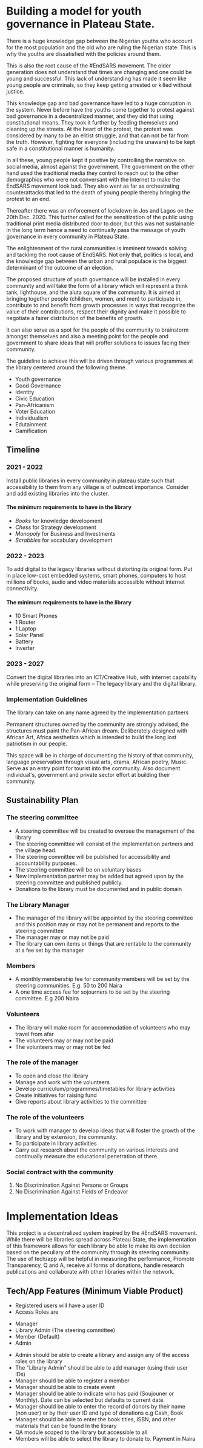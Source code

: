 # Building a model for youth governance in Plateau State.
There is a huge knowledge gap between the Nigerian youths who account for the most population and the old who are ruling the Nigerian state. This is why the youths are dissatisfied with the policies around them. 

This is also the root cause of the #EndSARS movement. The older generation does not understand that times are changing and one could be young and successful. This lack of understanding has made it seem like young people are criminals, so they keep getting arrested or killed without justice.

This knowledge gap and bad governance have led to a huge corruption in the system. Never before have the youths come together to protest against bad governance in a decentralized manner, and they did that using constitutional means. They took it further by feeding themselves and cleaning up the streets. 
At the heart of the protest, the protest was considered by many to be an elitist struggle, and that can not be far from the truth. However, fighting for everyone (including the unaware) to be kept safe in a constitutional manner is humanity. 

In all these, young people kept it positive by controlling the narrative on social media, almost against the government. The government on the other hand used the traditional media they control to reach out to the other demographics who were not conversant with the internet to make the EndSARS movement look bad. They also went as far as orchestrating counterattacks that led to the death of young people thereby bringing the protest to an end.

Thereafter there was an enforcement of lockdown in Jos and Lagos on the 20th Dec. 2020. This further called for the sensitization of the public using traditional print media distributed door to door, but this was not sustainable in the long term hence a need to continually pass the message of youth governance in every community in Plateau State. 

The enlightenment of the rural communities is imminent towards solving and tackling the root cause of EndSARS. Not only that, politics is local, and the knowledge gap between the urban and rural populace is the biggest determinant of the outcome of an election.

The proposed structure of youth governance will be installed in every community and will take the form of a library which will represent a think tank, lighthouse, and the aluta square of the community. It is aimed at bringing together people (children, women, and men) to participate in, contribute to and benefit from growth processes in ways that recognize the value of their contributions, respect their dignity and make it possible to negotiate a fairer distribution of the benefits of growth. 

It can also serve as a spot for the people of the community to brainstorm amongst themselves and also a meeting point for the people and government to share ideas that will proffer solutions to issues facing their community.

The guideline to achieve this will be driven through various programmes at the library centered around the following theme.

- Youth governance
- Good Governance
- Identity
- Civic Education
- Pan-Africanism
- Voter Education
- Individualism
- Edutainment
- Gamification


## Timeline
### 2021 - 2022
Install public libraries in every community in plateau state such that accessibility to them from any village is of outmost importance. Consider and add existing libraries into the cluster.

#### The minimum requirements to have in the library
 - *Books* for knowledge development
 - *Chess* for Strategy development
 - *Monopoly* for Business and Investments
 - *Scrabbles* for vocabulary development

### 2022 - 2023
To add digital to the legacy libraries without distorting its original form. Put in place low-cost embedded systems, smart phones, computers to host millions of books, audio and video materials accessible without internet connectivity.

#### The minimum requirements to have in the library
- 10 Smart Phones
- 1 Router
- 1 Laptop
- Solar Panel
- Battery
- Inverter

### 2023 - 2027
Convert the digital libraries into an ICT/Creative Hub, with internet capability while preserving the original form – The legacy library and the digital library.


### Implementation Guidelines
The library can take on any name agreed by the implementation partners

Permanent structures owned by the community are strongly advised, the structures must paint the Pan-African dream. Deliberately designed with African Art, Africa aesthetics which is intended to build the long lost patriotism in our people.

This space will be in charge of documenting the history of that community, language preservation through visual arts, drama, African poetry, Music. Serve as an entry point for tourist into the community. Also document individual's, government and private sector effort at building their community.

## Sustainability Plan

### The steering committee
- A steering committee will be created to oversee the management of the library
- The steering committee will consist of the implementation partners and the village head.
- The steering committee will be published for accessibility and accountability purposes.
- The steering committee will be on voluntary bases
- New implementation partner may be added but agreed upon by the steering committee and published publicly.
- Donations to the library must be documented and in public domain

### The Library Manager
- The manager of the library will be appointed by the steering committee and this position may or may not be permanent and reports to the steering committee
- The manager may or may not be paid
- The library can own items or things that are rentable to the community at a fee set by the manager

### Members
- A monthly membership fee for community members will be set by the steering communities. E.g. 50 to 200 Naira
- A one time access fee for sojourners to be set by the steering committee. E.g 200 Naira

### Volunteers
- The library will make room for accommodation of volunteers who may travel from afar  
- The volunteers may or may not be paid
- The volunteers may or may not be fed

### The role of the manager
- To open and close the library
- Manage and work with the volunteers
- Develop curriculum/programmes/timetables for library activities
- Create initiatives for raising fund
- Give reports about library activities to the committee

### The role of the volunteers
- To work with manager to develop ideas that will foster the growth of the library and by extension, the community.
- To participate in library activities
- Carry out research about the community on various interests and continually measure the educational penetration of there.

### Social contract with the community
1. No Discrimination Against Persons or Groups
2. No Discrimination Against Fields of Endeavor

# Implementation Ideas
This project is a decentralized system inspired by the #EndSARS movement. 
While there will be libraries spread across Plateau State, the implementation of this framework allows for each library be able to make its own decision based on the peculiary of the community through its steering community. The use of tech/app will be helpful in measuring the performance, Promote Transparency, Q and A, receive all forms of donations, handle research publications and collaborate with other libraries within the network.

## Tech/App Features (Minimum Viable Product)
- Registered users will have a user ID
- Access Roles are
 + Manager
 + Library Admin (The steering committee)
 + Member (Default)
 + Admin
- Admin should be able to create a library and assign any of the access roles on the library
- The "Library Admin" should be able to add manager (using their user IDs)
- Manager should be able to register a member
- Manager should be able to create event
- Manager should be able to indicate who has paid (Soujouner or Monthly). Date can be selected but defaults to current date.
- Manager should be able to enter the record of donors by their name (non user) or by their user ID and type of donations e.g Cash, Book
- Manager should be able to enter the book titles, ISBN, and other materials that can be found In the library
- QA module scoped to the library but accessible to all
- Members will be able to select the library to donate to. Payment in Naira
 
